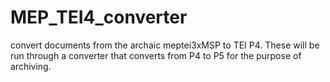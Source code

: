 # MEP_TEI4_converter
convert documents from the archaic meptei3xMSP to TEI P4.  These will be run through a converter that converts from P4 to P5 for the purpose of archiving. 
